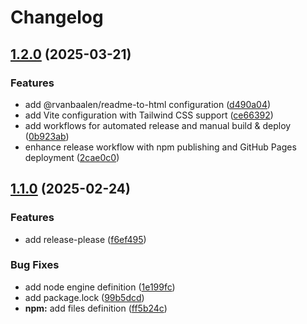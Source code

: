 # Changelog

## [1.2.0](https://github.com/rvanbaalen/transitionjs/compare/transitionjs-v1.1.0...transitionjs-v1.2.0) (2025-03-21)


### Features

* add @rvanbaalen/readme-to-html configuration ([d490a04](https://github.com/rvanbaalen/transitionjs/commit/d490a042f90e36ffe841dddcc2b17cc23cde3889))
* add Vite configuration with Tailwind CSS support ([ce66392](https://github.com/rvanbaalen/transitionjs/commit/ce663926cca3d5236bab052e010b702db719e058))
* add workflows for automated release and manual build & deploy ([0b923ab](https://github.com/rvanbaalen/transitionjs/commit/0b923ab0cfa66b8c395c1187e604a1f5a8f24196))
* enhance release workflow with npm publishing and GitHub Pages deployment ([2cae0c0](https://github.com/rvanbaalen/transitionjs/commit/2cae0c0302b3f8a22f7d4ce9116d78ad2f918623))

## [1.1.0](https://github.com/rvanbaalen/transitionjs/compare/transitionjs-v1.0.1...transitionjs-v1.1.0) (2025-02-24)


### Features

* add release-please ([f6ef495](https://github.com/rvanbaalen/transitionjs/commit/f6ef495253fd51cee58e43acab33fe73b1b1c792))


### Bug Fixes

* add node engine definition ([1e199fc](https://github.com/rvanbaalen/transitionjs/commit/1e199fcac8356ec5122c0a69392ed35d18753cfb))
* add package.lock ([99b5dcd](https://github.com/rvanbaalen/transitionjs/commit/99b5dcd6caf4cacdc10d3b772008c7debecce027))
* **npm:** add files definition ([ff5b24c](https://github.com/rvanbaalen/transitionjs/commit/ff5b24cf349760b3ef096cf553d73fde5bed5656))
